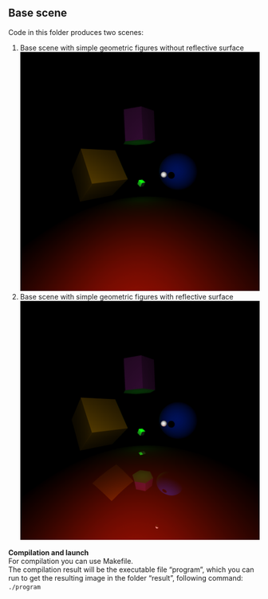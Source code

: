 ## Base scene  
Code in this folder produces two scenes:  
1. Base scene with simple geometric figures without reflective surface  <img src="https://github.com/dm-medvedev/ray-marching/blob/master/base/result/base-no-reflect.bmp" alt="drawing" width="600"/>  
2. Base scene with simple geometric figures with reflective surface  <img src="https://github.com/dm-medvedev/ray-marching/blob/master/base/result/base-with-reflect.bmp" alt="drawing" width="600"/>

**Compilation and launch**  
For compilation you can use Makefile.  
The compilation result will be the executable file “program”, which you can run to get the resulting image in the folder “result”, following command: `./program`
